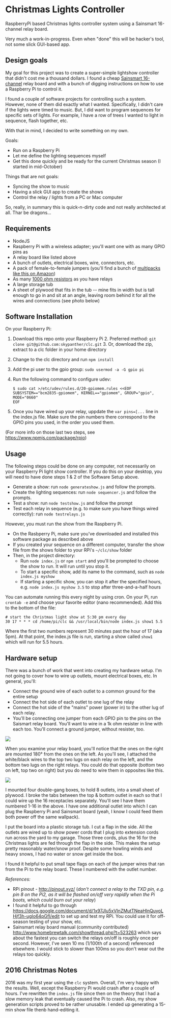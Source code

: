 # Christmas Lights Controller

RaspberryPi based Christmas lights controller system using a Sainsmart 16-channel relay board.

Very much a work-in-progress. Even when "done" this will be hacker's tool, not some slick GUI-based app.

## Design goals

My goal for this project was to create a super-simple lightshow controller that didn't cost me a thousand dollars. I found a cheap  [Sainsmart 16-channel](https://www.amazon.com/SainSmart-101-70-103-16-Channel-Relay-Module/dp/B0057OC66U/ref=sr_1_3?ie=UTF8&qid=1485741648&sr=8-3&keywords=sainsmart+relay) relay board and with a bunch of digging instructions on how to use a Raspberry Pi to control it. 

I found a couple of software projects for controlling such a system. However, none of them did exactly what I wanted. Specifically, I didn't care if the lights were timed to music. But, I did want to program sequences for specific sets of lights. For example, I have a row of trees I wanted to light in sequence, flash together, etc.

With that in mind, I decided to write something on my own. 

Goals:

* Run on a Raspberry Pi
* Let me define the lighting sequences myself
* Get this done quickly and be ready for the current Christmas season (I started in mid-October)

Things that are not goals:

* Syncing the show to music
* Having a slick GUI app to create the shows
* Control the relay / lights from a PC or Mac computer

So, really, in summary this is quick-n-dirty code and not really architected at all. Thar be dragons...

## Requirements

* NodeJS
* Raspberry Pi with a wireless adapter; you'll want one with as many GPIO pins as 
* A relay board like listed above
* A bunch of outlets, electrical boxes, wire, connectors, etc.
* A pack of female-to-female jumpers (you'll find a bunch of [multipacks like this on Amazon](https://www.amazon.com/gp/product/B00JUKL4XI/ref=oh_aui_detailpage_o09_s00?ie=UTF8&psc=1))
* As many [1000 ohm resistors](https://www.amazon.com/gp/product/B0185FJ6L0/ref=oh_aui_detailpage_o09_s00?ie=UTF8&psc=1) as you have relays
* A large storage tub
* A sheet of plywood that fits in the tub -- mine fits in width but is tall enough to go in and sit at an angle, leaving room behind it for all the wires and connections (see photo below)

## Software Installation

On your Raspberry Pi:

1. Download this repo onto your Raspberry Pi
	2. Preferred method: `git clone git@github.com:skypanther/clc.git`
	3. Or, download the zip, extract to a clc folder in your home directory
2. Change to the clc directory and run `npm install`
3. Add the pi user to the gpio group: `sudo usermod -a -G gpio pi`
4. Run the following command to configure udev: 
	
	```shell
	$ sudo cat >/etc/udev/rules.d/20-gpiomem.rules <<EOF
	SUBSYSTEM=="bcm2835-gpiomem", KERNEL=="gpiomem", GROUP="gpio", MODE="0660"
	EOF
	```
5. Once you have wired up your relay, uppdate the `var pins=[...` line in the index.js file. Make sure the pin numbers there correspond to the GPIO pins you used, in the order you used them.

(For more info on those last two steps, see https://www.npmjs.com/package/rpio)

## Usage

The following steps could be done on any computer, not necessarily on your Raspberry Pi light show controller. If you do this on your desktop, you will need to have done steps 1 & 2 of the Software Setup above.

* Generate a show: run `node generateshow.js` and follow the prompts.
* Create the lighting sequences: run `node sequencer.js` and follow the prompts.
* Test a show: run `node testshow.js` and follow the prompt
* Test each relay in sequence (e.g. to make sure you have things wired correctly): run `node testrelays.js`

However, you must run the show from the Raspberry Pi.

* On the Rasbperry Pi, make sure you've downloaded and installed this software package as described above
* If you created your sequence on a different computer, transfer the show file from the shows folder to your RPi's `~/clc/show` folder
* Then, in the project directory:
	* Run `node index.js` or `npm start` and you'll be prompted to choose the show to run. It will run until you stop it.
	* To start a specific show, add its name to the command, such as `node index.js myshow`
	* If starting a specific show, you can stop it after the specified hours, e.g. `node index.js myshow 3.5` to stop after three-and-a-half hours

You can automate running this every night by using cron. On your Pi, run `crontab -e` and choose your favorite editor (nano recommended). Add this to the bottom of the file:

```
# start the Christmas light show at 5:30 pm every day
30 17 * * * cd /home/pi/clc && /usr/local/bin/node index.js show1 5.5
```

Where the first two numbers represent 30 minutes past the hour of 17 (aka 5pm). At that point, the index.js file is run, starting a show called `show1` which will run for 5.5 hours. 

## Hardware setup

There was a bunch of work that went into creating my hardware setup. I'm not going to cover how to wire up outlets, mount electrical boxes, etc. In general, you'll:

* Connect the ground wire of each outlet to a common ground for the entire setup
* Connect the hot side of each outlet to one lug of the relay
* Connect the hot side of the "mains" power (power in) to the other lug of each relay.
* You'll be connecting one jumper from each GPIO pin to the pins on the Saismart relay board. You'll want to wire in a 1k ohm resister in line with each too. You'll connect a ground jumper, without resister, too.

<img src="https://github.com/skypanther/clc/blob/master/images/relay_board.jpg"/>

When you examine your relay board, you'll notice that the ones on the right are mounted 180&deg; from the ones on the left. As you'll see, I attached the white/black wires to the top two lugs on each relay on the left, and the bottom two lugs on the right relays. You could do that opposite (bottom two on left, top two on right) but you do need to wire them in opposites like this.

<img src="https://github.com/skypanther/clc/blob/master/images/whole_setup.jpg"/>

I mounted four double-gang boxes, to hold 8 outlets, into a small sheet of plywood. I broke the tabs between the top & bottom outlet in each so that I could wire up the 16 receptacles separately. You'll see I have them numbered 1-16 in the above. I have one additional outlet into which I can plug the Raspberry Pi and Sainsmart board (yeah, I know I could feed them both power off the same wallpack). 

I put the board into a plastic storage tub. I cut a flap in the side. All the outlets are wired up to show power cords that I plug into extension cords run across the yard to my garage. Those three cords, plus the 16 for the Christmas lights are fed through the flap in the side. This makes the setup pretty reasonably water/snow proof. Despite some howling winds and heavy snows, I had no water or snow get inside the box.

I found it helpful to put small tape flags on each of the jumper wires that ran from the Pi to the relay board. These I numbered with the outlet number. 

*References:*

* RPi pinout - http://pinout.xyz/ (*don't connect a relay to the TXD pin, e.g. pin 8 on the Pi2, as it will be flashed on/off very rapidly when the Pi boots, which could burn out your relay*)
* I found it helpful to go through https://docs.google.com/document/d/1x97JIu5xVInZMutTNeaHlnQuyoLHjf3h-ugIo64pGfI/edit to set up and test my RPi. You could use it for off-season testing of your show, etc. 
* Sainsmart relay board manual (community contributed) http://www.homebrewtalk.com/showthread.php?t=523263 which says about the fastest you can switch the relays on/off is roughly once per second. However, I've seen 10 ms (1/100th of a second) referenced elsewhere. I would stick to slower than 100ms so you don't wear out the relays too quickly. 


## 2016 Christmas Notes

2016 was my first year using the `clc` system. Overall, I'm very happy with the results. Well, except the Raspberry Pi would crash after a couple of hours. I've rewritten the `index.js` file since then on the theory that I had a slow memory leak that eventually caused the Pi to crash. Also, my show generation scripts proved to be rather unusable. I ended up generating a 15-min show file thenb hand-editing it. 